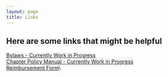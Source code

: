 ```yaml
---
layout: page
title: Links
---
```


## Here are some links that might be helpful

[Bylaws - Currently Work in Progress](https://docs.google.com/document/d/1pw1QWqhlrUuMwoBne3JuDDJvRoQ1Z-kvxApgD1BF27k/edit?usp=sharing)\
[Chapter Policy Manual - Currently Work in Progress](https://docs.google.com/document/d/1TTOGarGleHPwTdoCGKZpiXPV97tCq3nPLsTFQcDHknA/edit?usp=sharing)\
[Reimbursement Form](/reimburse.docx)\
